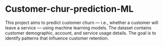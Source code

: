 # Customer-chur-prediction-ML
This project aims to predict customer churn — i.e., whether a customer will leave a service — using machine learning models. The dataset contains customer demographic, account, and service usage details. The goal is to identify patterns that influence customer retention.
